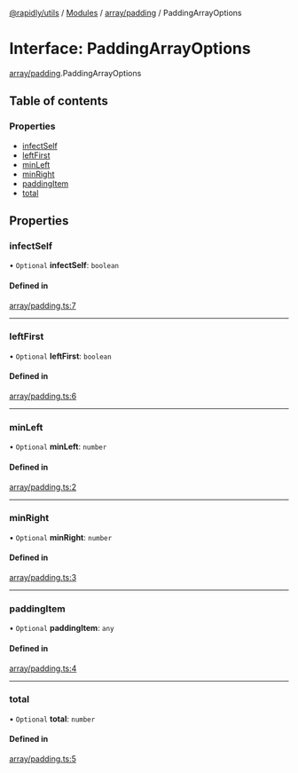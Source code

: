 [@rapidly/utils](../README.md) / [Modules](../modules.md) / [array/padding](../modules/array_padding.md) / PaddingArrayOptions

# Interface: PaddingArrayOptions

[array/padding](../modules/array_padding.md).PaddingArrayOptions

## Table of contents

### Properties

- [infectSelf](array_padding.PaddingArrayOptions.md#infectself)
- [leftFirst](array_padding.PaddingArrayOptions.md#leftfirst)
- [minLeft](array_padding.PaddingArrayOptions.md#minleft)
- [minRight](array_padding.PaddingArrayOptions.md#minright)
- [paddingItem](array_padding.PaddingArrayOptions.md#paddingitem)
- [total](array_padding.PaddingArrayOptions.md#total)

## Properties

### infectSelf

• `Optional` **infectSelf**: `boolean`

#### Defined in

[array/padding.ts:7](https://github.com/canguser/rapidly-utils/blob/af8066a/main/array/padding.ts#L7)

___

### leftFirst

• `Optional` **leftFirst**: `boolean`

#### Defined in

[array/padding.ts:6](https://github.com/canguser/rapidly-utils/blob/af8066a/main/array/padding.ts#L6)

___

### minLeft

• `Optional` **minLeft**: `number`

#### Defined in

[array/padding.ts:2](https://github.com/canguser/rapidly-utils/blob/af8066a/main/array/padding.ts#L2)

___

### minRight

• `Optional` **minRight**: `number`

#### Defined in

[array/padding.ts:3](https://github.com/canguser/rapidly-utils/blob/af8066a/main/array/padding.ts#L3)

___

### paddingItem

• `Optional` **paddingItem**: `any`

#### Defined in

[array/padding.ts:4](https://github.com/canguser/rapidly-utils/blob/af8066a/main/array/padding.ts#L4)

___

### total

• `Optional` **total**: `number`

#### Defined in

[array/padding.ts:5](https://github.com/canguser/rapidly-utils/blob/af8066a/main/array/padding.ts#L5)
